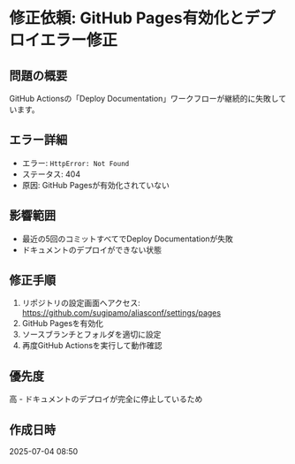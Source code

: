 # 修正依頼: GitHub Pages有効化とデプロイエラー修正

## 問題の概要
GitHub Actionsの「Deploy Documentation」ワークフローが継続的に失敗しています。

## エラー詳細
- エラー: `HttpError: Not Found`
- ステータス: 404
- 原因: GitHub Pagesが有効化されていない

## 影響範囲
- 最近の5回のコミットすべてでDeploy Documentationが失敗
- ドキュメントのデプロイができない状態

## 修正手順
1. リポジトリの設定画面へアクセス: https://github.com/sugipamo/aliasconf/settings/pages
2. GitHub Pagesを有効化
3. ソースブランチとフォルダを適切に設定
4. 再度GitHub Actionsを実行して動作確認

## 優先度
高 - ドキュメントのデプロイが完全に停止しているため

## 作成日時
2025-07-04 08:50